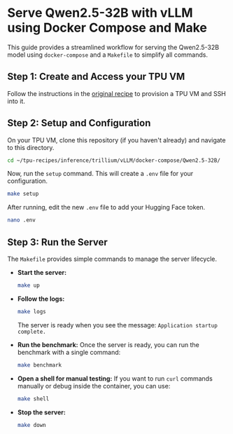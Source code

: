 # Serve Qwen2.5-32B with vLLM using Docker Compose and Make

This guide provides a streamlined workflow for serving the Qwen2.5-32B model using `docker-compose` and a `Makefile` to simplify all commands.

## Step 1: Create and Access your TPU VM

Follow the instructions in the [original recipe](../../Qwen2.5-32B/README.md) to provision a TPU VM and SSH into it.

## Step 2: Setup and Configuration

On your TPU VM, clone this repository (if you haven't already) and navigate to this directory.

```bash
cd ~/tpu-recipes/inference/trillium/vLLM/docker-compose/Qwen2.5-32B/
```

Now, run the `setup` command. This will create a `.env` file for your configuration.

```bash
make setup
```

After running, edit the new `.env` file to add your Hugging Face token.

```bash
nano .env
```

## Step 3: Run the Server

The `Makefile` provides simple commands to manage the server lifecycle.

*   **Start the server:**
    ```bash
    make up
    ```
*   **Follow the logs:**
    ```bash
    make logs
    ```
    The server is ready when you see the message: `Application startup complete.`

*   **Run the benchmark:**
    Once the server is ready, you can run the benchmark with a single command:
    ```bash
    make benchmark
    ```

*   **Open a shell for manual testing:**
    If you want to run `curl` commands manually or debug inside the container, you can use:
    ```bash
    make shell
    ```

*   **Stop the server:**
    ```bash
    make down
    ```
